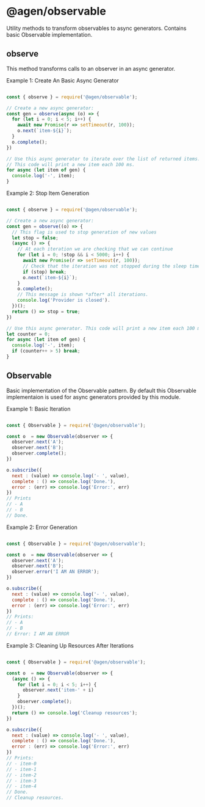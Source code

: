 @agen/observable
================

Utility methods to transform observables to async generators. Contains
basic Observable implementation.

observe
--------

This method transforms calls to an observer in an async generator.

Example 1: Create An Basic Async Generator
```javascript

const { observe } = require('@agen/observable');

// Create a new async generator:
const gen = observe(async (o) => {
  for (let i = 0; i < 5; i++) {
    await new Promise(r => setTimeout(r, 100));
    o.next(`item-${i}`);
  }
  o.complete();
})

// Use this async generator to iterate over the list of returned items.
// This code will print a new item each 100 ms.
for async (let item of gen) {
  console.log('-', item);
}

```

Example 2: Stop Item Generation
```javascript

const { observe } = require('@agen/observable');

// Create a new async generator:
const gen = observe((o) => {
  // This flag is used to stop generation of new values
  let stop = false;
  (async () => {
    // At each iteration we are checking that we can continue
    for (let i = 0; !stop && i < 5000; i++) {
      await new Promise(r => setTimeout(r, 100));
      // Check that the iteration was not stopped during the sleep time.
      if (stop) break;
      o.next(`item-${i}`);
    }
    o.complete();
    // This message is shown *after* all iterations.
    console.log('Provider is closed').
  })();
  return () => stop = true;
})

// Use this async generator. This code will print a new item each 100 ms.
let counter = 0;
for async (let item of gen) {
  console.log('-', item);
  if (counter++ > 5) break;
}

```


Observable
----------

Basic implementation of the Observable pattern. By default this Observable
implementaion is used for async generators provided by this module.

Example 1: Basic Iteration
```javascript

const { Observable } = require('@agen/observable');

const o  = new Observable(observer => {
  observer.next('A');
  observer.next('B');
  observer.complete();
})

o.subscribe({
  next : (value) => console.log('- ', value),
  complete : () => console.log('Done.'),
  error : (err) => console.log('Error:', err)
})
// Prints
// - A
// - B
// Done.
```

Example 2: Error Generation
```javascript

const { Observable } = require('@agen/observable');

const o  = new Observable(observer => {
  observer.next('A');
  observer.next('B');
  observer.error('I AM AN ERROR');
})

o.subscribe({
  next : (value) => console.log('- ', value),
  complete : () => console.log('Done.'),
  error : (err) => console.log('Error:', err)
})
// Prints:
// - A
// - B
// Error: I AM AN ERROR
```

Example 3: Cleaning Up Resources After Iterations
```javascript

const { Observable } = require('@agen/observable');

const o  = new Observable(observer => {
  (async () => {
    for (let i = 0; i < 5; i++) {
      observer.next('item-' + i)
    }
    observer.complete();
  })();
  return () => console.log('Cleanup resources');
})

o.subscribe({
  next : (value) => console.log('- ', value),
  complete : () => console.log('Done.'),
  error : (err) => console.log('Error:', err)
})
// Prints:
// - item-0
// - item-1
// - item-2
// - item-3
// - item-4
// Done.
// Cleanup resources.
```
